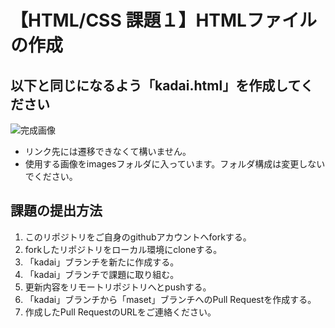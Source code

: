 # 【HTML/CSS 課題１】HTMLファイルの作成
## 以下と同じになるよう「kadai.html」を作成してください
![完成画像](https://github.com/manaberuit/html-css_practice1/blob/images/image.PNG)  
- リンク先には遷移できなくて構いません。
- 使用する画像をimagesフォルダに入っています。フォルダ構成は変更しないでください。  

## 課題の提出方法
1. このリポジトリをご自身のgithubアカウントへforkする。
2. forkしたリポジトリをローカル環境にcloneする。 
3. 「kadai」ブランチを新たに作成する。
3. 「kadai」ブランチで課題に取り組む。
4. 更新内容をリモートリポジトリへとpushする。
5. 「kadai」ブランチから「maset」ブランチへのPull Requestを作成する。
6. 作成したPull RequestのURLをご連絡ください。
